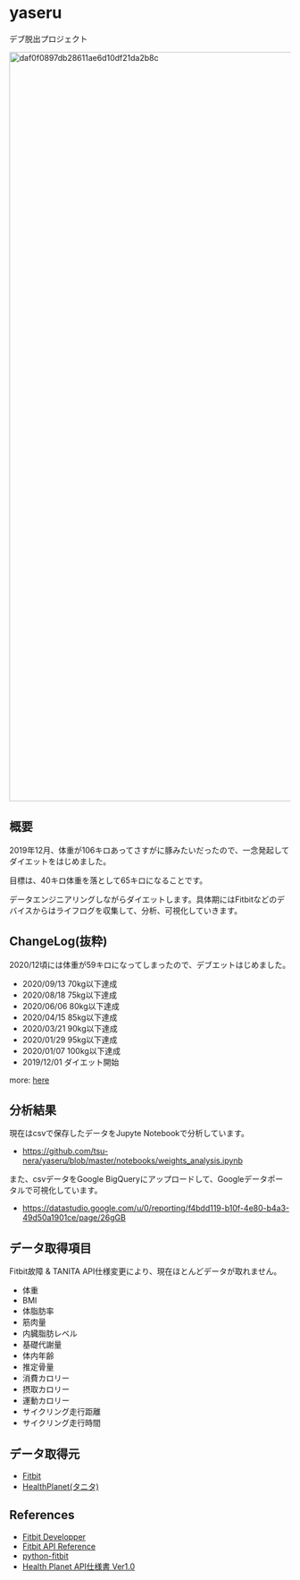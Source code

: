 # yaseru

デブ脱出プロジェクト

<img width="1340" alt="daf0f0897db28611ae6d10df21da2b8c" src="https://user-images.githubusercontent.com/760627/75547787-121d4800-5a6f-11ea-95b1-bd4c159a3246.png">

## 概要

2019年12月、体重が106キロあってさすがに豚みたいだったので、一念発起してダイエットをはじめました。

目標は、40キロ体重を落として65キロになることです。

データエンジニアリングしながらダイエットします。具体期にはFitbitなどのデバイスからはライフログを収集して、分析、可視化していきます。

## ChangeLog(抜粋)

2020/12頃には体重が59キロになってしまったので、デブエットはじめました。

* 2020/09/13 70kg以下達成
* 2020/08/18 75kg以下達成
* 2020/06/06 80kg以下達成
* 2020/04/15 85kg以下達成
* 2020/03/21 90kg以下達成
* 2020/01/29 95kg以下達成
* 2020/01/07 100kg以下達成
* 2019/12/01 ダイエット開始

more: [here](https://github.com/tsu-nera/yaseru/blob/master/CHANGELOG.md)

## 分析結果

現在はcsvで保存したデータをJupyte Notebookで分析しています。

* https://github.com/tsu-nera/yaseru/blob/master/notebooks/weights_analysis.ipynb

また、csvデータをGoogle BigQueryにアップロードして、Googleデータポータルで可視化しています。

* https://datastudio.google.com/u/0/reporting/f4bdd119-b10f-4e80-b4a3-49d50a1901ce/page/26gGB

## データ取得項目

Fitbit故障 & TANITA API仕様変更により、現在ほとんどデータが取れません。

* 体重
* BMI
* 体脂肪率
* 筋肉量
* 内臓脂肪レベル
* 基礎代謝量
* 体内年齢
* 推定骨量
* 消費カロリー
* 摂取カロリー
* 運動カロリー
* サイクリング走行距離
* サイクリング走行時間

## データ取得元

* [Fitbit](https://www.fitbit.com/)
* [HealthPlanet(タニタ)](https://www.healthplanet.jp/)

## References

* [Fitbit Developper](https://dev.fitbit.com)
* [Fitbit API Reference](https://dev.fitbit.com/build/reference/web-api/)
* [python-fitbit](https://github.com/orcasgit/python-fitbit)
* [Health Planet API仕様書 Ver1.0](https://www.healthplanet.jp/apis/api.html)
